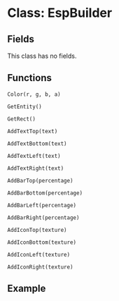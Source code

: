 # Class: EspBuilder

## Fields
This class has no fields.


## Functions

```Color(r, g, b, a)```

```GetEntity()```

```GetRect()```

```AddTextTop(text)```

```AddTextBottom(text)```

```AddTextLeft(text)```

```AddTextRight(text)```

```AddBarTop(percentage)```

```AddBarBottom(percentage)```

```AddBarLeft(percentage)```

```AddBarRight(percentage)```

```AddIconTop(texture)```

```AddIconBottom(texture)```

```AddIconLeft(texture)```

```AddIconRight(texture)```

## Example
```lua

```









































































